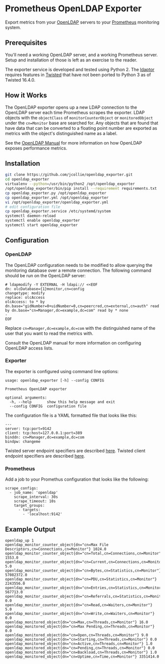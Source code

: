 # Prometheus OpenLDAP Exporter

Export metrics from your [OpenLDAP](http://www.openldap.org/) servers
to your [Prometheus](http://prometheus.io) monitoring system.

## Prerequisites

You'll need a working OpenLDAP server, and a working Prometheus
server.  Setup and installation of those is left as an exercise to the
reader.

The exporter service is developed and tested using Python 2. The
[ldaptor](https://github.com/twisted/ldaptor) requires features in
[Twisted](http://twistedmatrix.com/trac/) that have not been ported to
Python 3 as of Twisted 16.4.0.

## How it Works

The OpenLDAP exporter opens up a new LDAP connection to the OpenLDAP
server each time Prometheus scrapes the exporter. LDAP objects with
the ```objectClass``` of ```monitorCounterObject``` or
```monitoredObject``` under the ```cn=Monitor``` base are searched
for. Any objects that are found that have data that can be converted
to a floating point number are exported as metrics with the object's
distinguished name as a label.

See the [OpenLDAP
Manual](http://www.openldap.org/doc/admin24/monitoringslapd.html) for
more information on how OpenLDAP exposes performance metrics.


## Installation

```bash
git clone https://github.com/jcollie/openldap_exporter.git
cd openldap_exporter
virtualenv --python=/usr/bin/python2 /opt/openldap_exporter
/opt/openldap_exporter/bin/pip install --requirement requirements.txt
cp openldap_exporter.py /opt/openldap_exporter
cp openldap_exporter.yml /opt/openldap_exporter
vi /opt/openldap_exporter/openldap_exporter.yml
# edit configuration file
cp openldap_exporter.service /etc/systemd/system
systemctl daemon-reload
systemctl enable openldap_exporter
systemctl start openldap_exporter
```

## Configuration

### OpenLDAP

The OpenLDAP configuration needs to be modified to allow querying the
monitoring database over a remote connection. The following command should be run
on the OpenLDAP server:

```
# ldapmodify -Y EXTERNAL -H ldapi:// <<EOF
dn: olcDatabase={1}monitor,cn=config
changetype: modify
replace: olcAccess
olcAccess: to * by dn.base="gidNumber=0+uidNumber=0,cn=peercred,cn=external,cn=auth" read by dn.base="cn=Manager,dc=example,dc=com" read by * none
-
EOF
```

Replace ```cn=Manager,dc=example,dc=com``` with the distinguished name
of the user that you want to read the metrics with.

Consult the OpenLDAP manual for more information on configuring
OpenLDAP access lists.

### Exporter

The exporter is configured using command line options:

```
usage: openldap_exporter [-h] --config CONFIG

Prometheus OpenLDAP exporter

optional arguments:
  -h, --help       show this help message and exit
  --config CONFIG  configuration file
```

The configuration file is a YAML formatted file that looks like this:

```
---
server: tcp:port=9142
client: tcp:host=127.0.0.1:port=389
binddn: cn=Manager,dc=example,dc=com
bindpw: changeme
```

Twisted server endpoint specifiers are described
[here](https://twistedmatrix.com/documents/current/core/howto/endpoints.html#servers). Twisted
client endpoint specifiers are described
[here](https://twistedmatrix.com/documents/current/core/howto/endpoints.html#clients).

### Prometheus

Add a job to your Promethus configuration that looks like the following:

```
scrape_configs:
  - job_name: 'openldap'
    scrape_interval: 30s
    scrape_timeout: 10s
    target_groups:
      - targets:
        - 'localhost:9142'
```

## Example Output

```
openldap_up 1
openldap_monitor_counter_object{dn="cn=Max File Descriptors,cn=Connections,cn=Monitor"} 1024.0
openldap_monitor_counter_object{dn="cn=Total,cn=Connections,cn=Monitor"} 1553.0
openldap_monitor_counter_object{dn="cn=Current,cn=Connections,cn=Monitor"} 5.0
openldap_monitor_counter_object{dn="cn=Bytes,cn=Statistics,cn=Monitor"} 57082372.0
openldap_monitor_counter_object{dn="cn=PDU,cn=Statistics,cn=Monitor"} 2243556.0
openldap_monitor_counter_object{dn="cn=Entries,cn=Statistics,cn=Monitor"} 567713.0
openldap_monitor_counter_object{dn="cn=Referrals,cn=Statistics,cn=Monitor"} 0.0
openldap_monitor_counter_object{dn="cn=Read,cn=Waiters,cn=Monitor"} 5.0
openldap_monitor_counter_object{dn="cn=Write,cn=Waiters,cn=Monitor"} 0.0
openldap_monitored_object{dn="cn=Max,cn=Threads,cn=Monitor"} 16.0
openldap_monitored_object{dn="cn=Max Pending,cn=Threads,cn=Monitor"} 0.0
openldap_monitored_object{dn="cn=Open,cn=Threads,cn=Monitor"} 9.0
openldap_monitored_object{dn="cn=Starting,cn=Threads,cn=Monitor"} 0.0
openldap_monitored_object{dn="cn=Active,cn=Threads,cn=Monitor"} 1.0
openldap_monitored_object{dn="cn=Pending,cn=Threads,cn=Monitor"} 0.0
openldap_monitored_object{dn="cn=Backload,cn=Threads,cn=Monitor"} 1.0
openldap_monitored_object{dn="cn=Uptime,cn=Time,cn=Monitor"} 3351414.0
```